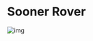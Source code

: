 # Sooner Rover
 
![img](http://www.okepscor.org/sites/default/files/ou%20logo%20for%20resources%20page.jpg)
